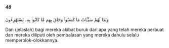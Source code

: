 ##### 48

<span class="ayah">وَبَدَا لَهُمْ سَيِّـَٔاتُ مَا كَسَبُوا۟ وَحَاقَ بِهِم مَّا كَانُوا۟ بِهِۦ يَسْتَهْزِءُونَ</span>

<span class="ayah_translation">Dan (jelaslah) bagi mereka akibat buruk dari apa yang telah mereka perbuat dan mereka diliputi oleh pembalasan yang mereka dahulu selalu memperolok-olokkannya.</span>
